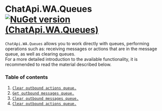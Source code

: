 # ChatApi.WA.Queues [![NuGet version (ChatApi.WA.Queues)](https://img.shields.io/badge/NuGet%20version-1.0.1-success?style=for-the-badge&logo=appveyor)](https://www.nuget.org/packages/ChatApi.WA.Queues/)
`ChatApi.WA.Queues` allows you to work directly with queues, performing operations such as: receiving messages or actions that are in the message queue, as well as clearing queues. <br/>
For a more detailed introduction to the available functionality, it is recommended to read the material described below.

### Table of contents

1.  [`Clear outbound actions queue.`](Operations/ShowMessagesQueue.md)
2.  [`Get outbound messages queue.`](Operations/ShowActionsQueue.md)
3.  [`Clear outbound messages queue.`](Operations/ClearMessagesQueue.md)
4.  [`Clear outbound actions queue.`](Operations/ClearActionsQueue.md)
